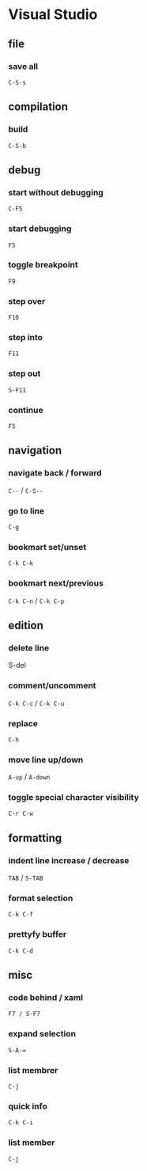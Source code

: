 # Visual Studio

## file 

### save all
`C-S-s`

## compilation

### build
`C-S-b`

## debug

### start without debugging
`C-F5`

### start debugging
`F5`

### toggle breakpoint
`F9`

### step over
`F10`

### step into
`F11`

### step out
`S-F11`

### continue
`F5`

## navigation

### navigate back / forward
`C--` / `C-S--`

### go to line
`C-g`

### bookmart set/unset
`C-k C-k`

### bookmart next/previous
`C-k C-n` / `C-k C-p`

## edition

### delete line
S-del

### comment/uncomment
`C-k C-c` / `C-k C-u`

### replace
`C-h`

### move line up/down
`A-up` / `A-down`

### toggle special character visibility
`C-r C-w`

## formatting

### indent line increase / decrease
`TAB` / `S-TAB`

### format selection
`C-k C-f`

### prettyfy buffer
`C-k C-d`

## misc

### code behind / xaml
`F7 / S-F7`

### expand selection
`S-A-=`

### list membrer
`C-j`

### quick info
`C-k C-i`

### list member
`C-j`
